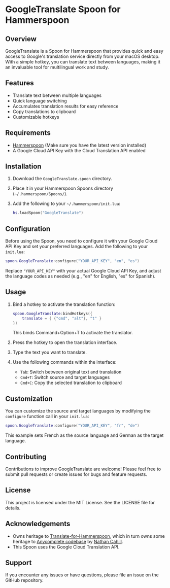 # GoogleTranslate Spoon for Hammerspoon

## Overview

GoogleTranslate is a Spoon for Hammerspoon that provides quick and easy access to Google's translation service directly from your macOS desktop. With a simple hotkey, you can translate text between languages, making it an invaluable tool for multilingual work and study.

## Features

- Translate text between multiple languages
- Quick language switching
- Accumulates translation results for easy reference
- Copy translations to clipboard
- Customizable hotkeys

## Requirements

- [Hammerspoon](http://www.hammerspoon.org/) (Make sure you have the latest version installed)
- A Google Cloud API Key with the Cloud Translation API enabled

## Installation

1. Download the `GoogleTranslate.spoon` directory.
2. Place it in your Hammerspoon Spoons directory (`~/.hammerspoon/Spoons/`).
3. Add the following to your `~/.hammerspoon/init.lua`:

   ```lua
   hs.loadSpoon("GoogleTranslate")
   ```

## Configuration

Before using the Spoon, you need to configure it with your Google Cloud API Key and set your preferred languages. Add the following to your `init.lua`:

```lua
spoon.GoogleTranslate:configure("YOUR_API_KEY", "en", "es")
```

Replace `"YOUR_API_KEY"` with your actual Google Cloud API Key, and adjust the language codes as needed (e.g., "en" for English, "es" for Spanish).

## Usage

1. Bind a hotkey to activate the translation function:

   ```lua
   spoon.GoogleTranslate:bindHotkeys({
       translate = { {"cmd", "alt"}, "t" }
   })
   ```

   This binds Command+Option+T to activate the translator.

2. Press the hotkey to open the translation interface.
3. Type the text you want to translate.
4. Use the following commands within the interface:
   - `Tab`: Switch between original text and translation
   - `Cmd+T`: Switch source and target languages
   - `Cmd+C`: Copy the selected translation to clipboard

## Customization

You can customize the source and target languages by modifying the `configure` function call in your `init.lua`:

```lua
spoon.GoogleTranslate:configure("YOUR_API_KEY", "fr", "de")
```

This example sets French as the source language and German as the target language.

## Contributing

Contributions to improve GoogleTranslate are welcome! Please feel free to submit pull requests or create issues for bugs and feature requests.

## License

This project is licensed under the MIT License. See the LICENSE file for details.

## Acknowledgements

- Owns heritage to [Translate-for-Hammerspoon](https://github.com/pasiaj/Translate-for-Hammerspoon), which in turn owns some heritage to [Anycomplete codebase](https://github.com/nathancahill/Anycomplete) by [Nathan Cahill](https://nathancahill.com/).
- This Spoon uses the Google Cloud Translation API.

## Support

If you encounter any issues or have questions, please file an issue on the GitHub repository.
